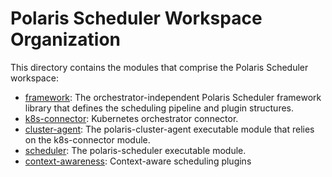 # Polaris Scheduler Workspace Organization

This directory contains the modules that comprise the Polaris Scheduler workspace:

* [framework](./framework): The orchestrator-independent Polaris Scheduler framework library that defines the scheduling pipeline and plugin structures.
* [k8s-connector](./k8s-connector): Kubernetes orchestrator connector.
* [cluster-agent](./cluster-agent): The polaris-cluster-agent executable module that relies on the k8s-connector module.
* [scheduler](./scheduler): The polaris-scheduler executable module.
* [context-awareness](./context-awareness): Context-aware scheduling plugins
